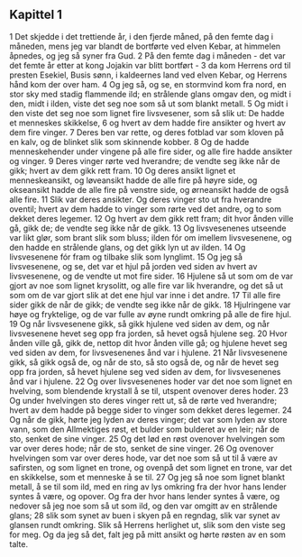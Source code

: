 ## Kapittel 1

1 Det skjedde i det trettiende år, i den fjerde måned, på den femte dag i måneden, mens jeg var blandt de bortførte ved elven Kebar, at himmelen åpnedes, og jeg så syner fra Gud.
2 På den femte dag i måneden - det var det femte år etter at kong Jojakin var blitt bortført -
3 da kom Herrens ord til presten Esekiel, Busis sønn, i kaldeernes land ved elven Kebar, og Herrens hånd kom der over ham.
4 Og jeg så, og se, en stormvind kom fra nord, en stor sky med stadig flammende ild; en strålende glans omgav den, og midt i den, midt i ilden, viste det seg noe som så ut som blankt metall.
5 Og midt i den viste det seg noe som lignet fire livsvesener, som så slik ut: De hadde et menneskes skikkelse,
6 og hvert av dem hadde fire ansikter og hvert av dem fire vinger.
7 Deres ben var rette, og deres fotblad var som kloven på en kalv, og de blinket slik som skinnende kobber.
8 Og de hadde menneskehender under vingene på alle fire sider, og alle fire hadde ansikter og vinger.
9 Deres vinger rørte ved hverandre; de vendte seg ikke når de gikk; hvert av dem gikk rett fram.
10 Og deres ansikt lignet et menneskeansikt, og løveansikt hadde de alle fire på høyre side, og okseansikt hadde de alle fire på venstre side, og ørneansikt hadde de også alle fire.
11 Slik var deres ansikter. Og deres vinger sto ut fra hverandre oventil; hvert av dem hadde to vinger som rørte ved det andre, og to som dekket deres legemer.
12 Og hvert av dem gikk rett fram; dit hvor ånden ville gå, gikk de; de vendte seg ikke når de gikk.
13 Og livsvesenenes utseende var likt glør, som brant slik som bluss; ilden fór om imellem livsvesenene, og den hadde en strålende glans, og det gikk lyn ut av ilden.
14 Og livsvesenene fór fram og tilbake slik som lynglimt.
15 Og jeg så livsvesenene, og se, det var et hjul på jorden ved siden av hvert av livsvesenene, og de vendte ut mot fire sider.
16 Hjulene så ut som om de var gjort av noe som lignet krysolitt, og alle fire var lik hverandre, og det så ut som om de var gjort slik at det ene hjul var inne i det andre.
17 Til alle fire sider gikk de når de gikk; de vendte seg ikke når de gikk.
18 Hjulringene var høye og fryktelige, og de var fulle av øyne rundt omkring på alle de fire hjul.
19 Og når livsvesenene gikk, så gikk hjulene ved siden av dem, og når livsvesenene hevet seg opp fra jorden, så hevet også hjulene seg.
20 Hvor ånden ville gå, gikk de, nettop dit hvor ånden ville gå; og hjulene hevet seg ved siden av dem, for livsvesenenes ånd var i hjulene.
21 Når livsvesenene gikk, så gikk også de, og når de sto, så sto også de, og når de hevet seg opp fra jorden, så hevet hjulene seg ved siden av dem, for livsvesenenes ånd var i hjulene.
22 Og over livsvesenenes hoder var det noe som lignet en hvelving, som blendende krystall å se til, utspent ovenover deres hoder.
23 Og under hvelvingen sto deres vinger rett ut, så de rørte ved hverandre; hvert av dem hadde på begge sider to vinger som dekket deres legemer.
24 Og når de gikk, hørte jeg lyden av deres vinger; det var som lyden av store vann, som den Allmektiges røst, et bulder som bulderet av en leir; når de sto, senket de sine vinger.
25 Og det lød en røst ovenover hvelvingen som var over deres hode; når de sto, senket de sine vinger.
26 Og ovenover hvelvingen som var over deres hode, var det noe som så ut til å være av safirsten, og som lignet en trone, og ovenpå det som lignet en trone, var det en skikkelse, som et menneske å se til.
27 Og jeg så noe som lignet blankt metall, å se til som ild, med en ring av lys omkring fra der hvor hans lender syntes å være, og opover. Og fra der hvor hans lender syntes å være, og nedover så jeg noe som så ut som ild, og den var omgitt av en strålende glans;
28 slik som synet av buen i skyen på en regndag, slik var synet av glansen rundt omkring. Slik så Herrens herlighet ut, slik som den viste seg for meg. Og da jeg så det, falt jeg på mitt ansikt og hørte røsten av en som talte.
